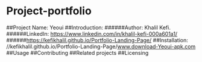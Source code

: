 # Project-portfolio
##Project Name: Yeoui
##Introduction: 
######Author: Khalil Kefi.
######LinkedIn: https://www.linkedin.com/in/khalil-kefi-000a601a1/
######https://kefikhalil.github.io/Portfolio-Landing-Page/
##Installation: //kefikhalil.github.io/Portfolio-Landing-Page/www.download-Yeoui-apk.com
##Usage
##Contributing
##Related projects
##Licensing
